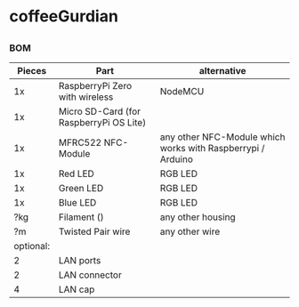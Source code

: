 # coffeeGurdian

## 

### BOM

| Pieces | Part | alternative| 
| -------- | ------- | -------|
| 1x |RaspberryPi Zero with wireless | NodeMCU |
| 1x | Micro SD-Card (for RaspberryPi OS Lite)| |
| 1x | MFRC522 NFC-Module| any other NFC-Module which works with Raspberrypi / Arduino|
| 1x | Red LED| RGB LED|
| 1x | Green LED| RGB LED|
| 1x | Blue LED| RGB LED|
| ?kg | Filament () | any other housing|
| ?m | Twisted Pair wire | any other wire |
|optional: | | |
| 2 | LAN ports | |
| 2 | LAN connector | |
| 4 | LAN cap | |
